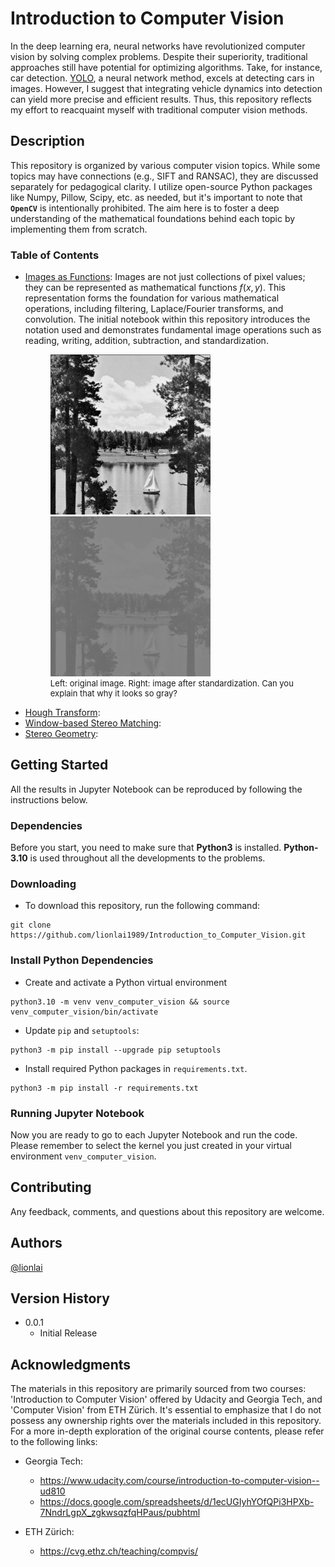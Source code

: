 # Introduction to Computer Vision

In the deep learning era, neural networks have revolutionized computer vision by solving
complex problems. Despite their superiority, traditional approaches still have potential
for optimizing algorithms. Take, for instance, car detection.
[YOLO](https://arxiv.org/abs/1506.02640), a neural network method, excels at detecting
cars in images. However, I suggest that integrating vehicle dynamics into detection can
yield more precise and efficient results. Thus, this repository reflects my effort to
reacquaint myself with traditional computer vision methods.

## Description

This repository is organized by various computer vision topics. While some topics may
have connections (e.g., SIFT and RANSAC), they are discussed separately for pedagogical
clarity. I utilize open-source Python packages like Numpy, Pillow, Scipy, etc. as
needed, but it's important to note that **`OpenCV`** is intentionally prohibited. The
aim here is to foster a deep understanding of the mathematical foundations behind each
topic by implementing them from scratch.

### Table of Contents

- [Images as Functions](https://htmlpreview.github.io/?https://github.com/lionlai1989/Introduction_to_Computer_Vision/blob/master/00-Images_as_Functions/images_as_functions.html):
  Images are not just collections of pixel values; they can be represented as
  mathematical functions $f(x, y)$. This representation forms the foundation for various
  mathematical operations, including filtering, Laplace/Fourier transforms, and
  convolution. The initial notebook within this repository introduces the notation used
  and demonstrates fundamental image operations such as reading, writing, addition,
  subtraction, and standardization.
  <figure float="left">
  <img src="./00-Images_as_Functions/images/green_channel_original.png" width="256"/>
  <img src="./00-Images_as_Functions/images/green_channel_standardized.png" width="256"/>
  <figcaption style="font-size: small;">Left: original image. Right: image after standardization. Can you explain that why it looks so gray?</figcaption>
  </figure>
- [Hough Transform]():
- [Window-based Stereo Matching]():
- [Stereo Geometry]():

## Getting Started

All the results in Jupyter Notebook can be reproduced by following the instructions
below.

### Dependencies

Before you start, you need to make sure that **Python3** is installed. **Python-3.10**
is used throughout all the developments to the problems.

### Downloading

- To download this repository, run the following command:

```shell
git clone https://github.com/lionlai1989/Introduction_to_Computer_Vision.git
```

### Install Python Dependencies

- Create and activate a Python virtual environment

```
python3.10 -m venv venv_computer_vision && source venv_computer_vision/bin/activate
```

- Update `pip` and `setuptools`:

```
python3 -m pip install --upgrade pip setuptools
```

- Install required Python packages in `requirements.txt`.

```
python3 -m pip install -r requirements.txt
```

### Running Jupyter Notebook

Now you are ready to go to each Jupyter Notebook and run the code. Please remember to
select the kernel you just created in your virtual environment `venv_computer_vision`.

## Contributing

Any feedback, comments, and questions about this repository are welcome.

## Authors

[@lionlai](https://github.com/lionlai1989)

## Version History

- 0.0.1
  - Initial Release

## Acknowledgments

The materials in this repository are primarily sourced from two courses: 'Introduction
to Computer Vision' offered by Udacity and Georgia Tech, and 'Computer Vision' from ETH
Zürich. It's essential to emphasize that I do not possess any ownership rights over the
materials included in this repository. For a more in-depth exploration of the original
course contents, please refer to the following links:

- Georgia Tech:

  - https://www.udacity.com/course/introduction-to-computer-vision--ud810
  - https://docs.google.com/spreadsheets/d/1ecUGIyhYOfQPi3HPXb-7NndrLgpX_zgkwsqzfqHPaus/pubhtml

- ETH Zürich:
  - https://cvg.ethz.ch/teaching/compvis/
